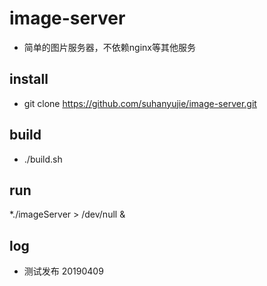 # image-server
* 简单的图片服务器，不依赖nginx等其他服务

## install
* git clone https://github.com/suhanyujie/image-server.git

## build
* ./build.sh

## run
*./imageServer > /dev/null &

## log
* 测试发布          20190409
